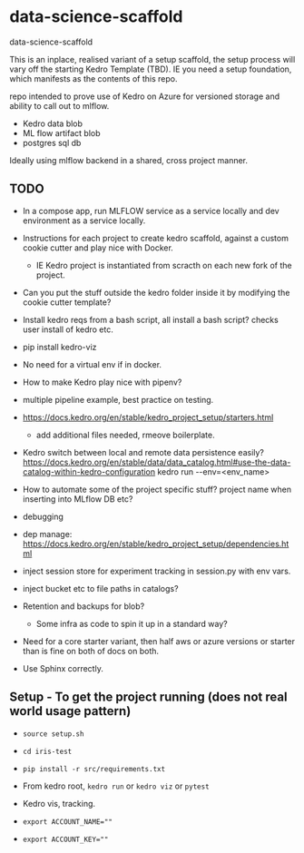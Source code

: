 # data-science-scaffold
data-science-scaffold

This is an inplace, realised variant of a setup scaffold, the setup process will vary off the starting Kedro Template (TBD).
IE you need a setup foundation, which manifests as the contents of this repo.

repo intended to prove use of Kedro on Azure for versioned storage and ability to call out to mlflow.
- Kedro data blob
- ML flow artifact blob
- postgres sql db

Ideally using mlflow backend in a shared, cross project manner.

## TODO

- In a compose app, run MLFLOW service as a service locally and dev environment as a service locally.

- Instructions for each project to create kedro scaffold, against a custom cookie cutter and play nice with Docker.
    - IE Kedro project is instantiated from scracth on each new fork of the project.

- Can you put the stuff outside the kedro folder inside it by modifying the cookie cutter template?

- Install kedro reqs from a bash script, all install a bash script? checks user install of kedro etc.

- pip install kedro-viz

- No need for a virtual env if in docker.

- How to make Kedro play nice with pipenv?

- multiple pipeline example, best practice on testing.

- https://docs.kedro.org/en/stable/kedro_project_setup/starters.html
    - add additional files needed, rmeove boilerplate.

- Kedro switch between local and remote data persistence easily?
    https://docs.kedro.org/en/stable/data/data_catalog.html#use-the-data-catalog-within-kedro-configuration
    kedro run --env=<env_name>

- How to automate some of the project specific stuff? project name when inserting into MLflow DB etc?

- debugging

- dep manage: https://docs.kedro.org/en/stable/kedro_project_setup/dependencies.html

- inject session store for experiment tracking in session.py with env vars.

- inject bucket etc to file paths in catalogs?

- Retention and backups for blob?
    - Some infra as code to spin it up in a standard way?

- Need for a core starter variant, then half aws or azure versions or starter than is fine on both of docs on both.

- Use Sphinx correctly.

## Setup - To get the project running (does not real world usage pattern)

- `source setup.sh`

- `cd iris-test`

- `pip install -r src/requirements.txt`

- From kedro root, `kedro run` or `kedro viz` or `pytest`

- Kedro vis, tracking.
- `export ACCOUNT_NAME=""` 
- `export ACCOUNT_KEY=""`